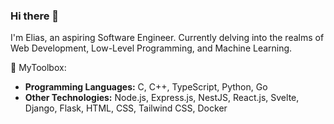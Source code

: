 ### Hi there 👋
I'm Elias, an aspiring Software Engineer. Currently delving into the realms of Web Development, Low-Level Programming, and Machine Learning.

🚀 MyToolbox:
- **Programming Languages:** C, C++, TypeScript, Python, Go
- **Other Technologies:** Node.js, Express.js, NestJS, React.js, Svelte, Django, Flask, HTML, CSS, Tailwind CSS, Docker
<!--
**Elias-Belkheiri/Elias-Belkheiri** is a ✨ _special_ ✨ repository because its `README.md` (this file) appears on your GitHub profile.

Here are some ideas to get you started:

- 🔭 I’m currently working on ...
- 🌱 I’m currently learning ...
- 👯 I’m looking to collaborate on ...
- 🤔 I’m looking for help with ...
- 💬 Ask me about ...
- 📫 How to reach me: ...
- 😄 Pronouns: ...
- ⚡ Fun fact: ...
-->
